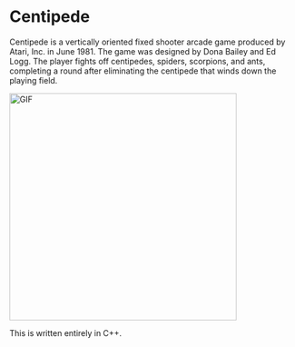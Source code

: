 # Centipede

Centipede is a vertically oriented fixed shooter arcade game produced by Atari, Inc. in June 1981. The game was designed by Dona Bailey and Ed Logg. The player fights off centipedes, spiders, scorpions, and ants, completing a round after eliminating the centipede that winds down the playing field.

<img height="400px" widht="400px" align="center" alt="GIF" src="http://thelawleys.com/images/centipede/centanim.gif" />

This is written entirely in C++.
